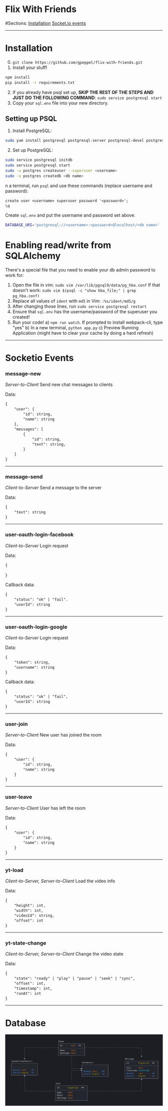 # Flix With Friends

#Sections:
[Installation](#h1-installation)
[Socket.io events](#h1-socketio-events)

---

# Installation

0. `git clone https://github.com/gpeppel/flix-with-friends.git`
1. Install your stuff!
```bash
npm install
pip install -r requirements.txt
```
2. If you already have psql set up, **SKIP THE REST OF THE STEPS AND JUST DO THE FOLLOWING COMMAND**:
`sudo service postgresql start`
3. Copy your `sql.env` file into your new directory.

## Setting up PSQL

1. Install PostgreSQL:
```bash
sudo yum install postgresql postgresql-server postgresql-devel postgresql-contrib postgresql-docs
```
2. Set up PostgreSQL:
```bash
sudo service postgresql initdb
sudo service postgresql start
sudo -u postgres createuser --superuser <username>
sudo -u postgres createdb <db name>
```
n a terminal, run `psql` and use these commands (replace username and password):
```
create user <username> superuser password '<password>';
\q
```
Create `sql.env` and put the username and password set above.
```bash
DATABASE_URI='postgresql://<username>:<password>@localhost/<db name>'
```

# Enabling read/write from SQLAlchemy
There's a special file that you need to enable your db admin password to work for:
1. Open the file in vim: `sudo vim /var/lib/pgsql9/data/pg_hba.conf`
If that doesn't work: `sudo vim $(psql -c "show hba_file;" | grep pg_hba.conf)`
2. Replace all values of `ident` with `md5` in Vim: `:%s/ident/md5/g`
3. After changing those lines, run `sudo service postgresql restart`
4. Ensure that `sql.env` has the username/password of the superuser you created!
5. Run your code!
  a) `npm run watch`. If prompted to install webpack-cli, type "yes"
  b) In a new terminal, `python app.py`
  c) Preview Running Application (might have to clear your cache by doing a hard refresh)

---

# Socketio Events
### message-new
*Server-to-Client*
Send new chat messages to clients

Data:
```
{
	"user": {
		"id": string,
		"name": string
	},
	"messages": [
		{
			"id": string,
			"text": string,
		}
	]
}
```
---
### message-send
*Client-to-Server*
Send a message to the server

Data:
```
{
	"text": string
}
```
---
### user-oauth-login-facebook
*Client-to-Server*
Login request

Data:
```
{

}
```

Callback data:
```
{
	"status": "ok" | "fail".
	"userId": string
}
```
---
### user-oauth-login-google
*Client-to-Server*
Login request

Data:
```
{
	"token": string,
	"username": string
}
```

Callback data:
```
{
	"status": "ok" | "fail",
	"userId": string
}
```
---
### user-join
*Server-to-Client*
New user has joined the room

Data:
```
{
	"user": {
		"id": string,
		"name": string
	}
}
```
---
### user-leave
*Server-to-Client*
User has left the room

Data:
```
{
	"user": {
		"id": string,
		"name": string
	}
}
```
---
### yt-load
*Client-to-Server, Server-to-Client*
Load the video info

Data:
```
{
	"height": int,
	"width": int,
	"videoId": string,
	"offset": int
}
```
---
### yt-state-change
*Client-to-Server, Server-to-Client*
Change the video state

Data:
```
{
	"state": "ready" | "play" | "pause" | "seek" | "sync",
	"offset": int,
	"timestamp": int,
	"runAt": int
}
```

---

# Database
![schema](docs/sql.png)
